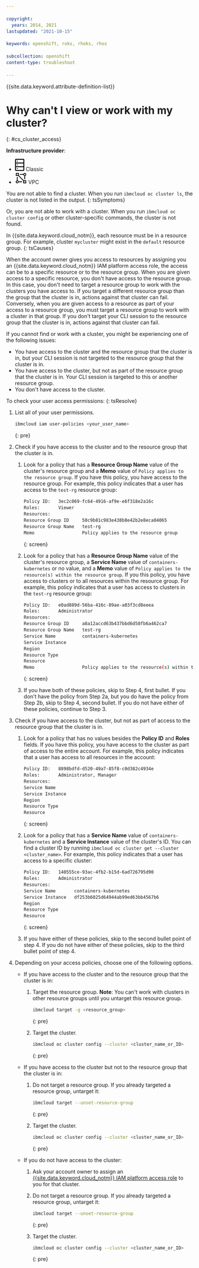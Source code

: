 ```yaml
---

copyright: 
  years: 2014, 2021
lastupdated: "2021-10-15"

keywords: openshift, roks, rhoks, rhos

subcollection: openshift
content-type: troubleshoot

---
```


{{site.data.keyword.attribute-definition-list}}


# Why can't I view or work with my cluster?
{: #cs_cluster_access}

**Infrastructure provider**:
* ![Classic infrastructure provider icon.](images/icon-classic-2.svg) Classic
* ![VPC infrastructure provider icon.](images/icon-vpc-2.svg) VPC

You are not able to find a cluster. When you run `ibmcloud oc cluster ls`, the cluster is not listed in the output.
{: tsSymptoms}

Or, you are not able to work with a cluster. When you run `ibmcloud oc cluster config` or other cluster-specific commands, the cluster is not found.



In {{site.data.keyword.cloud_notm}}, each resource must be in a resource group. For example, cluster `mycluster` might exist in the `default` resource group.
{: tsCauses} 

When the account owner gives you access to resources by assigning you an {{site.data.keyword.cloud_notm}} IAM platform access role, the access can be to a specific resource or to the resource group. When you are given access to a specific resource, you don't have access to the resource group. In this case, you don't need to target a resource group to work with the clusters you have access to. If you target a different resource group than the group that the cluster is in, actions against that cluster can fail. Conversely, when you are given access to a resource as part of your access to a resource group, you must target a resource group to work with a cluster in that group. If you don't target your CLI session to the resource group that the cluster is in, actions against that cluster can fail.

If you cannot find or work with a cluster, you might be experiencing one of the following issues:
* You have access to the cluster and the resource group that the cluster is in, but your CLI session is not targeted to the resource group that the cluster is in.
* You have access to the cluster, but not as part of the resource group that the cluster is in. Your CLI session is targeted to this or another resource group.
* You don't have access to the cluster.


To check your user access permissions:
{: tsResolve}

1. List all of your user permissions.
    ```sh
    ibmcloud iam user-policies <your_user_name>
    ```
    {: pre}

2. Check if you have access to the cluster and to the resource group that the cluster is in.
    1. Look for a policy that has a **Resource Group Name** value of the cluster's resource group and a **Memo** value of `Policy applies to the resource group`. If you have this policy, you have access to the resource group. For example, this policy indicates that a user has access to the `test-rg` resource group:
        ```sh
        Policy ID:   3ec2c069-fc64-4916-af9e-e6f318e2a16c
        Roles:       Viewer
        Resources:
        Resource Group ID     50c9b81c983e438b8e42b2e8eca04065
        Resource Group Name   test-rg
        Memo                  Policy applies to the resource group
        ```
        {: screen}

    2. Look for a policy that has a **Resource Group Name** value of the cluster's resource group, a **Service Name** value of `containers-kubernetes` or no value, and a **Memo** value of `Policy applies to the resource(s) within the resource group`. If you this policy, you have access to clusters or to all resources within the resource group. For example, this policy indicates that a user has access to clusters in the `test-rg` resource group:
        ```sh
        Policy ID:   e0ad889d-56ba-416c-89ae-a03f3cd8eeea
        Roles:       Administrator
        Resources:
        Resource Group ID     a8a12accd63b437bbd6d58fb6a462ca7
        Resource Group Name   test-rg
        Service Name          containers-kubernetes
        Service Instance
        Region
        Resource Type
        Resource
        Memo                  Policy applies to the resource(s) within the resource group
        ```
        {: screen}

    3. If you have both of these policies, skip to Step 4, first bullet. If you don't have the policy from Step 2a, but you do have the policy from Step 2b, skip to Step 4, second bullet. If you do not have either of these policies, continue to Step 3.

3. Check if you have access to the cluster, but not as part of access to the resource group that the cluster is in.
    1. Look for a policy that has no values besides the **Policy ID** and **Roles** fields. If you have this policy, you have access to the cluster as part of access to the entire account. For example, this policy indicates that a user has access to all resources in the account:
        ```sh
        Policy ID:   8898bdfd-d520-49a7-85f8-c0d382c4934e
        Roles:       Administrator, Manager
        Resources:
        Service Name
        Service Instance
        Region
        Resource Type
        Resource
        ```
        {: screen}

    2. Look for a policy that has a **Service Name** value of `containers-kubernetes` and a **Service Instance** value of the cluster's ID. You can find a cluster ID by running `ibmcloud oc cluster get --cluster <cluster_name>`. For example, this policy indicates that a user has access to a specific cluster:
        ```sh
        Policy ID:   140555ce-93ac-4fb2-b15d-6ad726795d90
        Roles:       Administrator
        Resources:
        Service Name       containers-kubernetes
        Service Instance   df253b6025d64944ab99ed63bb4567b6
        Region
        Resource Type
        Resource
        ```
        {: screen}

    3. If you have either of these policies, skip to the second bullet point of step 4. If you do not have either of these policies, skip to the third bullet point of step 4.

4. Depending on your access policies, choose one of the following options. 

    - If you have access to the cluster and to the resource group that the cluster is in:
        1. Target the resource group. **Note**: You can't work with clusters in other resource groups until you untarget this resource group.
            ```sh
            ibmcloud target -g <resource_group>
            ```
            {: pre}

        2. Target the cluster.
            ```sh
            ibmcloud oc cluster config --cluster <cluster_name_or_ID>
            ```
            {: pre}

    - If you have access to the cluster but not to the resource group that the cluster is in:
        1. Do not target a resource group. If you already targeted a resource group, untarget it:
            ```sh
            ibmcloud target --unset-resource-group
            ```
            {: pre}

        2. Target the cluster.
            ```sh
            ibmcloud oc cluster config --cluster <cluster_name_or_ID>
            ```
            {: pre}

    - If you do not have access to the cluster:
        1. Ask your account owner to assign an [{{site.data.keyword.cloud_notm}} IAM platform access role](/docs/openshift?topic=openshift-users#checking-perms) to you for that cluster.
        2. Do not target a resource group. If you already targeted a resource group, untarget it:
            ```sh
            ibmcloud target --unset-resource-group
            ```
            {: pre}

        3. Target the cluster.
            ```sh
            ibmcloud oc cluster config --cluster <cluster_name_or_ID>
            ```
            {: pre}



